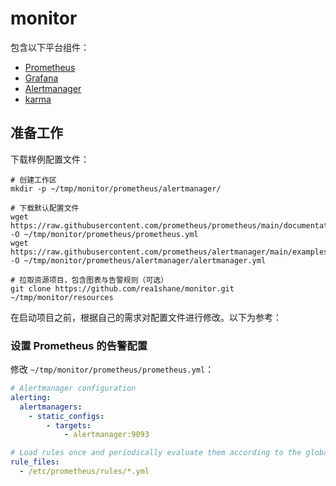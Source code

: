 # monitor

包含以下平台组件：

- [Prometheus](https://github.com/prometheus/prometheus)
- [Grafana](https://github.com/grafana/grafana)
- [Alertmanager](https://github.com/prometheus/alertmanager)
- [karma](https://github.com/prymitive/karma)

## 准备工作

下载样例配置文件：

```shell
# 创建工作区
mkdir -p ~/tmp/monitor/prometheus/alertmanager/

# 下载默认配置文件
wget https://raw.githubusercontent.com/prometheus/prometheus/main/documentation/examples/prometheus.yml -O ~/tmp/monitor/prometheus/prometheus.yml
wget https://raw.githubusercontent.com/prometheus/alertmanager/main/examples/ha/alertmanager.yml -O ~/tmp/monitor/prometheus/alertmanager/alertmanager.yml

# 拉取资源项目，包含图表与告警规则（可选）
git clone https://github.com/rea1shane/monitor.git ~/tmp/monitor/resources
```

在启动项目之前，根据自己的需求对配置文件进行修改。以下为参考：

### 设置 Prometheus 的告警配置

修改 `~/tmp/monitor/prometheus/prometheus.yml`：

```yaml
# Alertmanager configuration
alerting:
  alertmanagers:
    - static_configs:
        - targets:
            - alertmanager:9093

# Load rules once and periodically evaluate them according to the global 'evaluation_interval'.
rule_files:
  - /etc/prometheus/rules/*.yml
```
